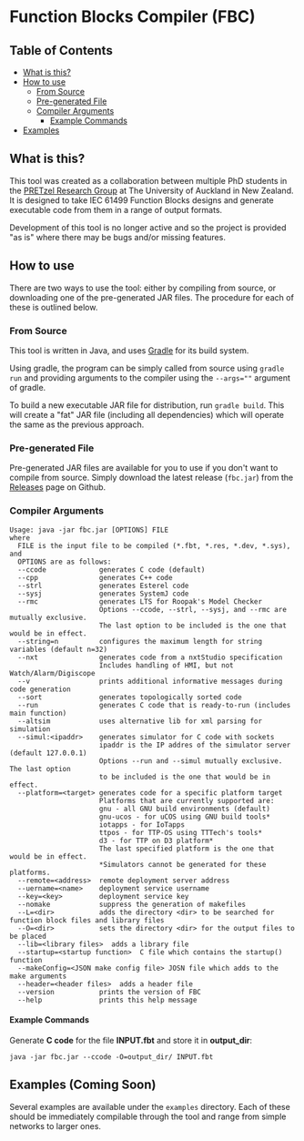 # Function Blocks Compiler (FBC)


## Table of Contents

- [What is this?](#what-is-this)
- [How to use](#how-to-use)
    - [From Source](#from-source)
    - [Pre-generated File](#pre-generated-file)
    - [Compiler Arguments](#compiler-arguments)
        - [Example Commands](#example-commands)
- [Examples](#examples)


## What is this?

This tool was created as a collaboration between multiple PhD students in the [PRETzel Research Group](http://pretzel.ece.auckland.ac.nz/) at The University of Auckland in New Zealand.
It is designed to take IEC 61499 Function Blocks designs and generate executable code from them in a range of output formats.

Development of this tool is no longer active and so the project is provided "as is" where there may be bugs and/or missing features.


## How to use

There are two ways to use the tool: either by compiling from source, or downloading one of the pre-generated JAR files.
The procedure for each of these is outlined below.

### From Source

This tool is written in Java, and uses [Gradle](https://gradle.org/) for its build system.

Using gradle, the program can be simply called from source using `gradle run` and providing arguments to the compiler using the `--args=""` argument of gradle.

To build a new executable JAR file for distribution, run `gradle build`.
This will create a "fat" JAR file (including all dependencies) which will operate the same as the previous approach.

### Pre-generated File

Pre-generated JAR files are available for you to use if you don't want to compile from source.
Simply download the latest release (`fbc.jar`) from the [Releases](https://github.com/PRETgroup/fbc/releases) page on Github.


### Compiler Arguments
```
Usage: java -jar fbc.jar [OPTIONS] FILE
where
  FILE is the input file to be compiled (*.fbt, *.res, *.dev, *.sys), and
  OPTIONS are as follows:
  --ccode             generates C code (default)
  --cpp               generates C++ code
  --strl              generates Esterel code
  --sysj              generates SystemJ code
  --rmc               generates LTS for Roopak's Model Checker
                      Options --ccode, --strl, --sysj, and --rmc are mutually exclusive.
                      The last option to be included is the one that would be in effect.
  --string=n          configures the maximum length for string variables (default n=32)
  --nxt               generates code from a nxtStudio specification
                      Includes handling of HMI, but not Watch/Alarm/Digiscope
  --v                 prints additional informative messages during code generation
  --sort              generates topologically sorted code
  --run               generates C code that is ready-to-run (includes main function)
  --altsim            uses alternative lib for xml parsing for simulation
  --simul:<ipaddr>    generates simulator for C code with sockets
                      ipaddr is the IP addres of the simulator server (default 127.0.0.1)
                      Options --run and --simul mutually exclusive. The last option
                      to be included is the one that would be in effect.
  --platform=<target> generates code for a specific platform target
                      Platforms that are currently supported are:
                      gnu - all GNU build environments (default)
                      gnu-ucos - for uCOS using GNU build tools*
                      iotapps - for IoTapps
                      ttpos - for TTP-OS using TTTech's tools*
                      d3 - for TTP on D3 platform*
                      The last specified platform is the one that would be in effect.
                      *Simulators cannot be generated for these platforms.
  --remote=<address>  remote deployment server address
  --uername=<name>    deployment service username
  --key=<key>         deployment service key
  --nomake            suppress the generation of makefiles
  --L=<dir>           adds the directory <dir> to be searched for function block files and library files
  --O=<dir>           sets the directory <dir> for the output files to be placed
  --lib=<library files>  adds a library file
  --startup=<startup function>  C file which contains the startup() function
  --makeConfig=<JSON make config file> JOSN file which adds to the make arguments
  --header=<header files>  adds a header file
  --version           prints the version of FBC
  --help              prints this help message
```


#### Example Commands

Generate **C code** for the file **INPUT.fbt** and store it in **output_dir**:

`java -jar fbc.jar --ccode -O=output_dir/ INPUT.fbt`


## Examples (Coming Soon)

Several examples are available under the `examples` directory.
Each of these should be immediately compilable through the tool and range from simple networks to larger ones.
